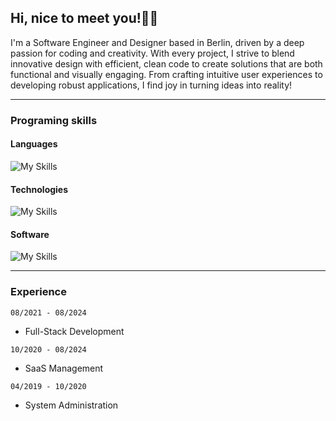 ## Hi, nice to meet you!👋🏼

I'm a Software Engineer and Designer based in Berlin, driven by a deep passion for coding and creativity. With every project, I strive to blend innovative design with efficient, clean code to create solutions that are both functional and visually engaging. From crafting intuitive user experiences to developing robust applications, I find joy in turning ideas into reality!

---

### Programing skills

#### Languages

![My Skills](https://skillicons.dev/icons?i=js,python,html,css&perline=6)

#### Technologies

![My Skills](https://skillicons.dev/icons?i=nodejs,docker,github,react,nginx,nextjs&perline=6)

#### Software

![My Skills](https://skillicons.dev/icons?i=unity,blender,ai,ps&perline=6)

---

### Experience

`08/2021 - 08/2024`
- Full-Stack Development

`10/2020 - 08/2024`
- SaaS Management

`04/2019 - 10/2020`
- System Administration
